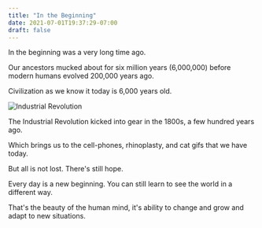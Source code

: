 ```yaml
---
title: "In the Beginning"
date: 2021-07-01T19:37:29-07:00
draft: false
---
```


In the beginning was a very long time ago.

Our ancestors mucked about for six million years (6,000,000) before
modern humans evolved 200,000 years ago.

Civilization as we know it today is 6,000 years old.

![Industrial Revolution](https://upload.wikimedia.org/wikipedia/commons/d/dc/Powerloom_weaving_in_1835.jpg)

The Industrial Revolution kicked into gear in the 1800s, a few
hundred years ago.

Which brings us to the cell-phones, rhinoplasty, and cat gifs that we
have today.

But all is not lost.  There's still hope.

Every day is a new beginning. You can still learn to see the world
in a different way.

That's the beauty of the human mind, it's ability to change and grow
and adapt to new situations.


